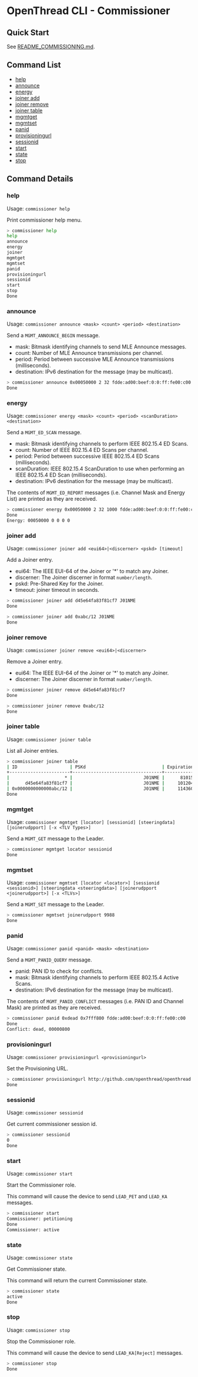 # OpenThread CLI - Commissioner

## Quick Start

See [README_COMMISSIONING.md](README_COMMISSIONING.md).

## Command List

- [help](#help)
- [announce](#announce)
- [energy](#energy)
- [joiner add](#joiner-add)
- [joiner remove](#joiner-remove)
- [joiner table](#joiner-table)
- [mgmtget](#mgmtget)
- [mgmtset](#mgmtset)
- [panid](#panid)
- [provisioningurl](#provisioningurl)
- [sessionid](#sessionid)
- [start](#start)
- [state](#state)
- [stop](#stop)

## Command Details

### help

Usage: `commissioner help`

Print commissioner help menu.

```bash
> commissioner help
help
announce
energy
joiner
mgmtget
mgmtset
panid
provisioningurl
sessionid
start
stop
Done
```

### announce

Usage: `commissioner announce <mask> <count> <period> <destination>`

Send a `MGMT_ANNOUNCE_BEGIN` message.

- mask: Bitmask identifying channels to send MLE Announce messages.
- count: Number of MLE Announce transmissions per channel.
- period: Period between successive MLE Announce transmissions (milliseconds).
- destination: IPv6 destination for the message (may be multicast).

```bash
> commissioner announce 0x00050000 2 32 fdde:ad00:beef:0:0:ff:fe00:c00
Done
```

### energy

Usage: `commissioner energy <mask> <count> <period> <scanDuration> <destination>`

Send a `MGMT_ED_SCAN` message.

- mask: Bitmask identifying channels to perform IEEE 802.15.4 ED Scans.
- count: Number of IEEE 802.15.4 ED Scans per channel.
- period: Period between successive IEEE 802.15.4 ED Scans (milliseconds).
- scanDuration: IEEE 802.15.4 ScanDuration to use when performing an IEEE 802.15.4 ED Scan (milliseconds).
- destination: IPv6 destination for the message (may be multicast).

The contents of `MGMT_ED_REPORT` messages (i.e. Channel Mask and Energy List) are printed as they are received.

```bash
> commissioner energy 0x00050000 2 32 1000 fdde:ad00:beef:0:0:ff:fe00:c00
Done
Energy: 00050000 0 0 0 0
```

### joiner add

Usage: `commissioner joiner add <eui64>|<discerner> <pskd> [timeout]`

Add a Joiner entry.

- eui64: The IEEE EUI-64 of the Joiner or '\*' to match any Joiner.
- discerner: The Joiner discerner in format `number/length`.
- pskd: Pre-Shared Key for the Joiner.
- timeout: joiner timeout in seconds.

```bash
> commissioner joiner add d45e64fa83f81cf7 J01NME
Done
```

```bash
> commissioner joiner add 0xabc/12 J01NME
Done
```

### joiner remove

Usage: `commissioner joiner remove <eui64>|<discerner>`

Remove a Joiner entry.

- eui64: The IEEE EUI-64 of the Joiner or '\*' to match any Joiner.
- discerner: The Joiner discerner in format `number/length`.

```bash
> commissioner joiner remove d45e64fa83f81cf7
Done
```

```bash
> commissioner joiner remove 0xabc/12
Done
```

### joiner table

Usage: `commissioner joiner table`

List all Joiner entries.

```bash
> commissioner joiner table
| ID                    | PSKd                             | Expiration |
+-----------------------+----------------------------------+------------+
|                     * |                           J01NME |      81015 |
|      d45e64fa83f81cf7 |                           J01NME |     101204 |
| 0x0000000000000abc/12 |                           J01NME |     114360 |
Done
```

### mgmtget

Usage: `commissioner mgmtget [locator] [sessionid] [steeringdata] [joinerudpport] [-x <TLV Types>]`

Send a `MGMT_GET` message to the Leader.

```bash
> commissioner mgmtget locator sessionid
Done
```

### mgmtset

Usage: `commissioner mgmtset [locator <locator>] [sessionid <sessionid>] [steeringdata <steeringdata>] [joinerudpport <joinerudpport>] [-x <TLVs>]`

Send a `MGMT_SET` message to the Leader.

```bash
> commissioner mgmtset joinerudpport 9988
Done
```

### panid

Usage: `commissioner panid <panid> <mask> <destination>`

Send a `MGMT_PANID_QUERY` message.

- panid: PAN ID to check for conflicts.
- mask: Bitmask identifying channels to perform IEEE 802.15.4 Active Scans.
- destination: IPv6 destination for the message (may be multicast).

The contents of `MGMT_PANID_CONFLICT` messages (i.e. PAN ID and Channel Mask) are printed as they are received.

```bash
> commissioner panid 0xdead 0x7fff800 fdde:ad00:beef:0:0:ff:fe00:c00
Done
Conflict: dead, 00000800
```

### provisioningurl

Usage: `commissioner provisioningurl <provisioningurl>`

Set the Provisioning URL.

```bash
> commissioner provisioningurl http://github.com/openthread/openthread
Done
```

### sessionid

Usage: `commissioner sessionid`

Get current commissioner session id.

```bash
> commissioner sessionid
0
Done
```

### start

Usage: `commissioner start`

Start the Commissioner role.

This command will cause the device to send `LEAD_PET` and `LEAD_KA` messages.

```bash
> commissioner start
Commissioner: petitioning
Done
Commissioner: active
```

### state

Usage: `commissioner state`

Get Commissioner state.

This command will return the current Commissioner state.

```bash
> commissioner state
active
Done
```

### stop

Usage: `commissioner stop`

Stop the Commissioner role.

This command will cause the device to send `LEAD_KA[Reject]` messages.

```bash
> commissioner stop
Done
```
